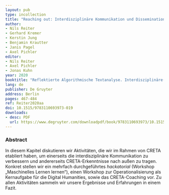 ```yaml
---
layout: pub
type: incollection
title: "Reaching out: Interdisziplinäre Kommunikation und Dissemination"
author:
- Nils Reiter
- Gerhard Kremer
- Kerstin Jung
- Benjamin Krautter
- Janis Pagel
- Axel Pichler
editor:
- Nils Reiter
- Axel Pichler
- Jonas Kuhn
year: 2020
booktitle: "Reflektierte Algorithmische Textanalyse. Interdisziplinäre(s) Arbeiten in der CRETA-Werkstatt"
lang: de
publisher: De Gruyter
address: Berlin
pages: 467-484
ref: Reiter2020aa
doi: 10.1515/9783110693973-019
downloads:
- desc: PDF
  url: https://www.degruyter.com/downloadpdf/book/9783110693973/10.1515/9783110693973-019.xml
---
```


### Abstract
In diesem Kapitel diskutieren wir Aktivitäten, die wir im Rahmen von CRETA etabliert haben, um einerseits die interdisziplinäre Kommunikation zu verbessern und andererseits CRETA-Erkenntnisse nach außen zu tragen. Konkret stellen wir ein mehrfach durchgeführtes *hackatorial* (Workshop „Maschinelles Lernen lernen“), einen Workshop zur Operationalisierung als Kernaufgabe für die Digital Humanities, sowie das CRETA-Coaching vor. Zu allen Aktivitäten sammeln wir unsere Ergebnisse und Erfahrungen in einem Fazit.
